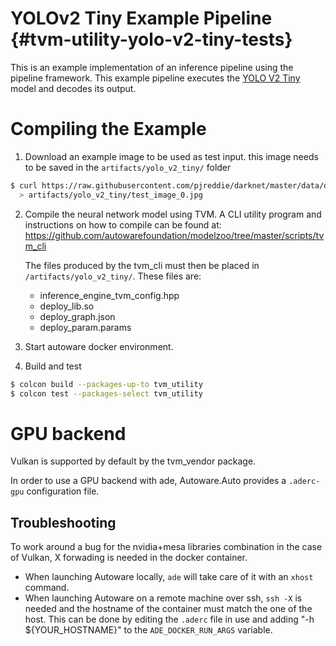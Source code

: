 YOLOv2 Tiny Example Pipeline {#tvm-utility-yolo-v2-tiny-tests}
===========

This is an example implementation of an inference pipeline using the pipeline
framework. This example pipeline executes the
[YOLO V2 Tiny](https://pjreddie.com/darknet/yolov2/) model and decodes its
output.

# Compiling the Example

1. Download an example image to be used as test input. this image needs to be
   saved in the `artifacts/yolo_v2_tiny/` folder

```sh
$ curl https://raw.githubusercontent.com/pjreddie/darknet/master/data/dog.jpg \
  > artifacts/yolo_v2_tiny/test_image_0.jpg
```

2. Compile the neural network model using TVM. A CLI utility program and
   instructions on how to compile can be found at:
   https://github.com/autowarefoundation/modelzoo/tree/master/scripts/tvm_cli

   The files produced by the tvm_cli must then be placed in
   `/artifacts/yolo_v2_tiny/`. These files are:

   - inference_engine_tvm_config.hpp
   - deploy_lib.so
   - deploy_graph.json
   - deploy_param.params

3. Start autoware docker environment.

4. Build and test

```sh
$ colcon build --packages-up-to tvm_utility
$ colcon test --packages-select tvm_utility
```

# GPU backend

Vulkan is supported by default by the tvm_vendor package.

In order to use a GPU backend with ade, Autoware.Auto provides a `.aderc-gpu` configuration file.

## Troubleshooting

To work around a bug for the nvidia+mesa libraries combination in the case of Vulkan, X forwading
is needed in the docker container.
- When launching Autoware locally, `ade` will take care of it with an `xhost` command.
- When launching Autoware on a remote machine over ssh, `ssh -X` is needed and the hostname of the
  container must match the one of the host. This can be done by editing the `.aderc` file in use
  and adding "-h ${YOUR_HOSTNAME}" to the `ADE_DOCKER_RUN_ARGS` variable.

